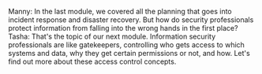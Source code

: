 Manny: In the last module, we covered all the planning that goes into incident response and disaster recovery. But how do security professionals protect information from falling into the wrong hands in the first place?  Tasha: That's the topic of our next module. Information security professionals are like gatekeepers, controlling who gets access to which systems and data, why they get certain permissions or not, and how. Let's find out more about these access control concepts. 